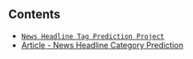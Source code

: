 ## Contents

- [`News Headline Tag Prediction Project`](https://github.com/kumar-mahendra/ML-Projects/tree/main/NLP_Project)
- [Article - News Headline Category Prediction](https://valueml.com/news-headline-category-prediction/)
